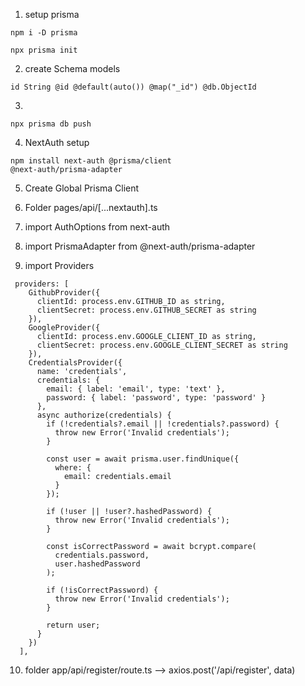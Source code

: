 01. setup prisma
```
npm i -D prisma

npx prisma init
```

02. create Schema models
```
id String @id @default(auto()) @map("_id") @db.ObjectId
```

03.
```
npx prisma db push
```

04. NextAuth setup
```
npm install next-auth @prisma/client
@next-auth/prisma-adapter
```

05. Create Global Prisma Client

06. Folder pages/api/[...nextauth].ts

07. import AuthOptions from next-auth

08. import PrismaAdapter from @next-auth/prisma-adapter

09. import Providers
```
 providers: [
    GithubProvider({
      clientId: process.env.GITHUB_ID as string,
      clientSecret: process.env.GITHUB_SECRET as string
    }),
    GoogleProvider({
      clientId: process.env.GOOGLE_CLIENT_ID as string,
      clientSecret: process.env.GOOGLE_CLIENT_SECRET as string
    }),
    CredentialsProvider({
      name: 'credentials',
      credentials: {
        email: { label: 'email', type: 'text' },
        password: { label: 'password', type: 'password' }
      },
      async authorize(credentials) {
        if (!credentials?.email || !credentials?.password) {
          throw new Error('Invalid credentials');
        }

        const user = await prisma.user.findUnique({
          where: {
            email: credentials.email
          }
        });

        if (!user || !user?.hashedPassword) {
          throw new Error('Invalid credentials');
        }

        const isCorrectPassword = await bcrypt.compare(
          credentials.password,
          user.hashedPassword
        );

        if (!isCorrectPassword) {
          throw new Error('Invalid credentials');
        }

        return user;
      }
    })
  ],
```

10. folder app/api/register/route.ts -->  axios.post('/api/register', data)

